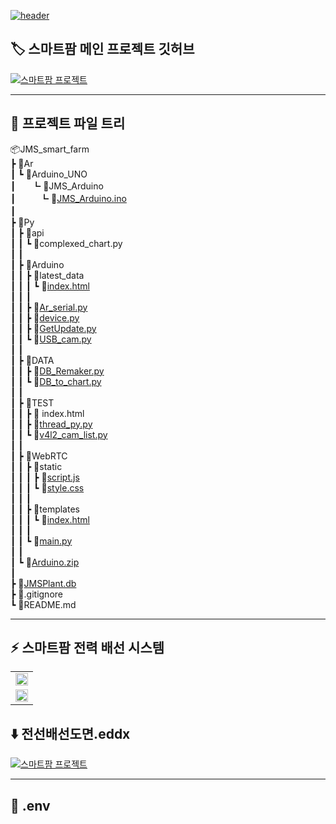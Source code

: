 [![header](https://capsule-render.vercel.app/api?type=venom&height=300&color=0:038C7F,45:04BF8A,60:04D98B,100:74BF04&text=JMS%20Smart%20Farm&fontAlign=50&fontColor=ffffff&textBg=false&desc=By%20JMS.HW%20:%20qwer9679,%20CutTheWire&descAlign=50&descAlignY=63&fontAlignY=46)](https://github.com/CutTheWire/JMS_smart_farm.git)

## 🏷️ 스마트팜 메인 프로젝트 깃허브
[![스마트팜 프로젝트](https://capsule-render.vercel.app/api?type=waving&height=300&color=0:038C7F,30:04BF8A,70:04D98B,100:74BF04&text=Smart%20Farm%20Main&fontColor=ffffff&textBg=false&desc=Link%20:%20jgkim14_SmartFarm.git&descAlignY=53&fontAlignY=35&descAlign=67)](https://github.com/jgkim14/SmartFarm.git)

---

## 🌳 프로젝트 파일 트리
📦JMS_smart_farm  
 ┣ 📂Ar  
 ┃ ┗ 📂Arduino_UNO  
 ┃ㅤㅤ┗ 📂JMS_Arduino  
 ┃ㅤㅤㅤ┗ 📜[JMS_Arduino.ino](https://github.com/CutTheWire/JMS_smart_farm/blob/main/Ar/Arduino_UNO/JMS_Arduino/JMS_Arduino.ino)   
 ┃ㅤ    
 ┣ 📂Py  
 ┃ ┣ 📂api  
 ┃ ┃ ┗ 📜complexed_chart.py   
 ┃ ┃    
 ┃ ┣ 📂Arduino  
 ┃ ┃ ┣ 📂latest_data  
 ┃ ┃ ┃ ┗ 📜[index.html](https://github.com/CutTheWire/JMS_smart_farm/blob/main/Py/Arduino/latest_data/index.html)  
 ┃ ┃ ┃  
 ┃ ┃ ┣ 📜[Ar_serial.py](https://github.com/CutTheWire/JMS_smart_farm/blob/main/Py/Arduino/Ar_serial.py)  
 ┃ ┃ ┣ 📜[device.py](https://github.com/CutTheWire/JMS_smart_farm/blob/main/Py/Arduino/device.py)  
 ┃ ┃ ┣ 📜[GetUpdate.py](https://github.com/CutTheWire/JMS_smart_farm/blob/main/Py/Arduino/GetUpdate.py)  
 ┃ ┃ ┗ 📜[USB_cam.py](https://github.com/CutTheWire/JMS_smart_farm/blob/main/Py/Arduino/USB_cam.py)  
 ┃ ┃  
 ┃ ┣ 📂DATA  
 ┃ ┃ ┣ 📜[DB_Remaker.py](https://github.com/CutTheWire/JMS_smart_farm/blob/main/Py/DATA/DB_Remaker.py)  
 ┃ ┃ ┗ 📜[DB_to_chart.py](https://github.com/CutTheWire/JMS_smart_farm/blob/main/Py/DATA/DB_to_chart.py)  
 ┃ ┃  
 ┃ ┣ 📂TEST  
 ┃ ┃ ┣ 📜 index.html  
 ┃ ┃ ┣ 📜[thread_py.py](https://github.com/CutTheWire/JMS_smart_farm/blob/main/Py/TEST/thread_py.py)  
 ┃ ┃ ┗ 📜[v4l2_cam_list.py](https://github.com/CutTheWire/JMS_smart_farm/blob/main/Py/TEST/v4l2_cam_list.py)  
 ┃ ┃  
 ┃ ┣ 📂WebRTC  
 ┃ ┃ ┣ 📂static  
 ┃ ┃ ┃ ┣ 📜[script.js](https://github.com/CutTheWire/JMS_smart_farm/blob/main/Py/WebRTC/static/script.js)  
 ┃ ┃ ┃ ┗ 📜[style.css](https://github.com/CutTheWire/JMS_smart_farm/blob/main/Py/WebRTC/static/style.css)  
 ┃ ┃ ┃  
 ┃ ┃ ┣ 📂templates   
 ┃ ┃ ┃ ┗ 📜[index.html](https://github.com/CutTheWire/JMS_smart_farm/blob/main/Py/WebRTC/templates/index.html)  
 ┃ ┃ ┃  
 ┃ ┃ ┗ 📜[main.py](https://github.com/CutTheWire/JMS_smart_farm/blob/main/Py/WebRTC/main.py)  
 ┃ ┃  
 ┃ ┗ 📜[Arduino.zip](https://github.com/CutTheWire/JMS_smart_farm/blob/main/Py/Arduino.zip)  
 ┃   
 ┣ 📜[JMSPlant.db](https://github.com/CutTheWire/JMS_smart_farm/blob/main/JMSPlant.db)  
 ┣ 📜.gitignore  
 ┗ 📜README.md  

---

## ⚡ 스마트팜 전력 배선 시스템
   <table> 
      <tr> 
         <td><img src="https://drive.google.com/uc?export=view&id=13ar-wA-7TMwUxgA23lSkwvVG2YBkz0Jr" width="100%"></td>
      <tr> 
      </tr> 
         <td><img src="https://drive.google.com/uc?export=view&id=16K5b2SZef0kbdzVoox6DTChH2M7OzhQk" width="100%"></td>
      </tr> 
   </table>
   
   ## ⬇️ 전선배선도면.eddx
   [![스마트팜 프로젝트](https://drive.google.com/uc?export=view&id=16YLoCCLto-hLLAYDK2dCux5KVayjZyTT)](https://drive.google.com/file/d/16HMf_8yOA0kCh1TgKVcjFiXK0HJdRApW/view?usp=sharing) 
   
---
## 🔐 .env

